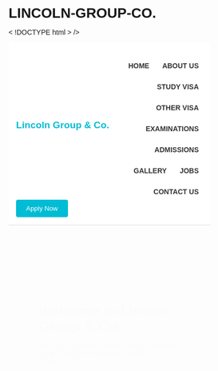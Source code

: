 # LINCOLN-GROUP-CO.
< !DOCTYPE html >
/>
<html lang="en">
<head>
  <meta charset="UTF-8" />
  <meta name="viewport" content="width=device-width, initial-scale=1.0" />
  <title>Lincoln Group & Co.</title>
  <style>
    * {
      margin: 0;
      padding: 0;
      box-sizing: border-box;
      font-family: Arial, sans-serif;
    }

    body {
      background: #f9f9f9;
    }

    header {
      background-color: #ffffff;
      padding: 15px;
      border-bottom: 1px solid #ddd;
      display: flex;
      justify-content: space-between;
      align-items: center;
      flex-wrap: wrap;
    }

    .logo {
      font-weight: bold;
      color: #00bcd4;
      font-size: 1.2rem;
    }

    .menu-toggle {
      display: none;
      font-size: 1.5rem;
      cursor: pointer;
      transition: transform 0.3s ease;
    }

    .menu-toggle.open {
      transform: rotate(90deg);
    }

    nav {
      flex: 1;
      transition: all 0.3s ease;
    }

    nav ul {
      list-style: none;
      display: flex;
      justify-content: flex-end;
      flex-wrap: wrap;
      gap: 10px;
      transition: all 0.4s ease;
    }

    nav ul li {
      position: relative;
    }

    nav ul li a {
      text-decoration: none;
      color: #333;
      font-weight: bold;
      transition: color 0.3s ease;
      padding: 8px;
      display: inline-block;
    }

    nav ul li a:hover {
      color: #00bcd4;
    }

    nav ul li ul {
      display: none;
      position: absolute;
      top: 100%;
      left: 0;
      background: white;
      padding: 10px;
      box-shadow: 0 2px 5px rgba(0, 0, 0, 0.1);
      animation: dropdown 0.3s ease forwards;
      opacity: 0;
      transform: translateY(-10px);
    }

    @keyframes dropdown {
      to {
        opacity: 1;
        transform: translateY(0);
      }
    }

    nav ul li:hover ul,
    nav ul li:focus-within ul {
      display: block;
    }

    .apply-btn {
      background: #00bcd4;
      color: white;
      padding: 10px 20px;
      border: none;
      border-radius: 4px;
      cursor: pointer;
      transition: all 0.3s ease;
    }

    .apply-btn:hover {
      background-color: #0097a7;
    }

    main.content {
      padding: 40px;
      background: white;
      margin: 20px;
      border-radius: 8px;
      animation: fadeInUp 0.5s ease-in-out;
    }

    @keyframes fadeInUp {
      from {
        opacity: 0;
        transform: translateY(20px);
      }
      to {
        opacity: 1;
        transform: translateY(0);
      }
    }

    /* Responsive Styles */
    @media (max-width: 768px) {
      .menu-toggle {
        display: block;
      }

      nav {
        display: none;
        width: 100%;
      }

      nav.active {
        display: block;
        animation: fadeInUp 0.4s ease;
      }

      nav ul {
        flex-direction: column;
        align-items: flex-start;
      }

      nav ul li {
        width: 100%;
      }

      nav ul li ul {
        position: relative;
        box-shadow: none;
      }
    }
  </style>
</head>
<body>
  <header>
    <div class="logo">Lincoln Group & Co.</div>
    <div class="menu-toggle" onclick="toggleMenu()">☰</div>
    <nav id="main-nav" aria-label="Main navigation">
      <ul>
        <li><a href="#">HOME</a></li>
        <li>
          <a href="#" aria-haspopup="true" aria-expanded="false">ABOUT US</a>
          <ul>
            <li><a href="#">About Us</a></li>
            <li><a href="#">History</a></li>
            <li><a href="#">Mission</a></li>
            <li><a href="#">Consultants</a></li>
            <li><a href="#">Affiliates</a></li>
            <li><a href="#">Founder's Message</a></li>
          </ul>
        </li>
        <li><a href="#">STUDY VISA</a></li>
        <li><a href="#">OTHER VISA</a></li>
        <li><a href="#">EXAMINATIONS</a></li>
        <li><a href="#">ADMISSIONS</a></li>
        <li><a href="#">GALLERY</a></li>
        <li><a href="#">JOBS</a></li>
        <li><a href="#">CONTACT US</a></li>
      </ul>
    </nav>
    <button class="apply-btn">Apply Now</button>
  </header>

  <main class="content">
    <h1>Welcome to Lincoln Group & Co.</h1>
    <p>This is a placeholder page. You can edit this content easily using any text editor or VS Code.</p>
  </main>

  <script>
    function toggleMenu() {
      const nav = document.getElementById("main-nav");
      const toggle = document.querySelector(".menu-toggle");
      nav.classList.toggle("active");
      toggle.classList.toggle("open");
    }
  </script>
</body>
</html>
